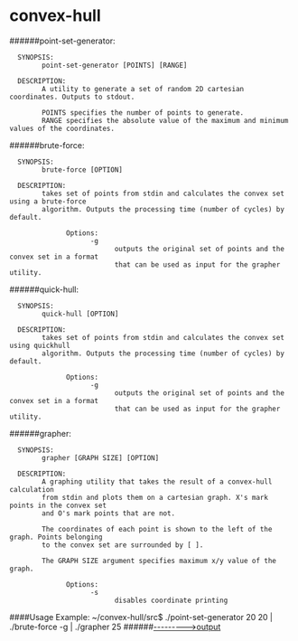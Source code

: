 # convex-hull


######point-set-generator:

      SYNOPSIS:
            point-set-generator [POINTS] [RANGE]

      DESCRIPTION:
            A utility to generate a set of random 2D cartesian coordinates. Outputs to stdout.
            
            POINTS specifies the number of points to generate.
            RANGE specifies the absolute value of the maximum and minimum values of the coordinates.
      
            
######brute-force:

      SYNOPSIS:
            brute-force [OPTION]
      
      DESCRIPTION:
            takes set of points from stdin and calculates the convex set using a brute-force
            algorithm. Outputs the processing time (number of cycles) by default.
            
                  Options:
                        -g 
                              outputs the original set of points and the convex set in a format
                              that can be used as input for the grapher utility.

      
######quick-hull:

      SYNOPSIS:
            quick-hull [OPTION]
      
      DESCRIPTION:
            takes set of points from stdin and calculates the convex set using quickhull
            algorithm. Outputs the processing time (number of cycles) by default.
            
                  Options:
                        -g 
                              outputs the original set of points and the convex set in a format
                              that can be used as input for the grapher utility.
                  
######grapher:

      SYNOPSIS: 
            grapher [GRAPH SIZE] [OPTION]
      
      DESCRIPTION:
            A graphing utility that takes the result of a convex-hull calculation
            from stdin and plots them on a cartesian graph. X's mark points in the convex set
            and O's mark points that are not.
            
            The coordinates of each point is shown to the left of the graph. Points belonging
            to the convex set are surrounded by [ ].
            
            The GRAPH SIZE argument specifies maximum x/y value of the graph.
            
                  Options:
                        -s
                              disables coordinate printing
            
            
####Usage Example: 
      ~/convex-hull/src$ ./point-set-generator 20 20 | ./brute-force -g | ./grapher 25
######[--------->output](https://raw.githubusercontent.com/27tang/convex-hull/master/src/sampleOutput.out)
